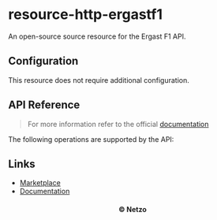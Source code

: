 # resource-http-ergastf1

An open-source source resource for the Ergast F1 API.

## Configuration

This resource does not require additional configuration.

## API Reference

> For more information refer to the official [documentation](#links)

The following operations are supported by the API:

## Links

- [Marketplace](https://app.netzo.io/resources/resource-http-ergastf1)
- [Documentation](https://ergast.com/mrd/)

<div align="center">
  <h4>© Netzo</h4>
</div>
